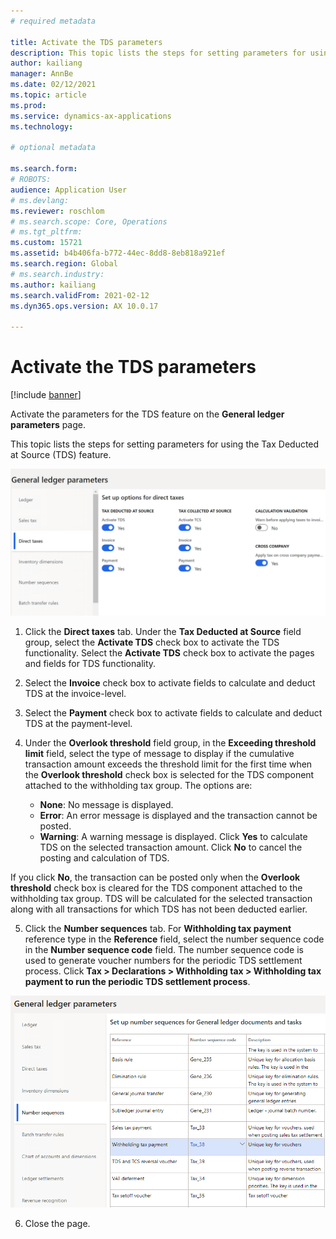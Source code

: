```yaml
---
# required metadata

title: Activate the TDS parameters
description: This topic lists the steps for setting parameters for using the Tax Deducted at Source (TDS) feature.
author: kailiang
manager: AnnBe
ms.date: 02/12/2021
ms.topic: article
ms.prod: 
ms.service: dynamics-ax-applications
ms.technology: 

# optional metadata

ms.search.form: 
# ROBOTS: 
audience: Application User
# ms.devlang: 
ms.reviewer: roschlom
# ms.search.scope: Core, Operations
# ms.tgt_pltfrm: 
ms.custom: 15721
ms.assetid: b4b406fa-b772-44ec-8dd8-8eb818a921ef
ms.search.region: Global
# ms.search.industry: 
ms.author: kailiang
ms.search.validFrom: 2021-02-12
ms.dyn365.ops.version: AX 10.0.17

---
```

# Activate the TDS parameters

[!include [banner](../includes/banner.md)]

Activate the parameters for the TDS feature on the **General ledger parameters** page.

This topic lists the steps for setting parameters for using the Tax Deducted at Source (TDS) feature.

[![Direct taxes (tab)](./media/apac-ind-TDS-1.png)](./media/apac-ind-TDS-1.png)

1. Click the **Direct taxes** tab. Under the **Tax Deducted at Source** field group, select the **Activate TDS** check box to activate the TDS functionality. Select the **Activate TDS** check box to activate the pages and fields for TDS functionality.

2. Select the **Invoice** check box to activate fields to calculate and deduct TDS at the invoice-level.

3. Select the **Payment** check box to activate fields to calculate and deduct TDS at the payment-level.
4. Under the **Overlook threshold** field group, in the **Exceeding threshold limit** field, select the type of message to display if the cumulative transaction amount exceeds the threshold limit for the first time when the **Overlook threshold** check box is selected for the TDS component attached to the withholding tax group. The options are:

   - **None**: No message is displayed.
   - **Error**: An error message is displayed and the transaction cannot be posted.
   - **Warning**: A warning message is displayed. Click **Yes** to calculate TDS on the selected transaction amount. Click **No** to cancel the posting and calculation of TDS. 

If you click **No**, the transaction can be posted only when the **Overlook threshold** check box is cleared for the TDS component attached to the withholding tax group. TDS will be calculated for the selected transaction along with all transactions for which TDS has not been deducted earlier.

5. Click the **Number sequences** tab. For **Withholding tax payment** reference type in the **Reference** field, select the number sequence code in the **Number sequence code** field. The number sequence code is used to generate voucher numbers for the periodic TDS settlement process. Click **Tax > Declarations > Withholding tax > Withholding tax payment to run the periodic TDS settlement process**.

[![Number sequences (tab)](./media/apac-ind-TDS-2.png)](./media/apac-ind-TDS-2.png)

6.  Close the page.

